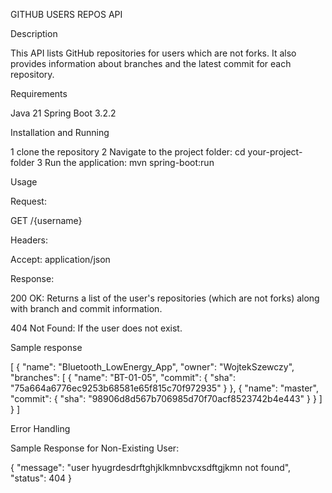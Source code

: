 GITHUB USERS REPOS API

Description

This API lists GitHub repositories for users which are not forks. It also provides information about branches and the latest commit for each repository.

Requirements

Java 21
Spring Boot 3.2.2

Installation and Running

1 clone the repository
2 Navigate to the project folder: cd your-project-folder
3 Run the application: mvn spring-boot:run

Usage

Request:

GET /{username}

Headers:

Accept: application/json

Response:

200 OK: Returns a list of the user's repositories (which are not forks) along with branch and commit information.

404 Not Found: If the user does not exist.

Sample response

[
{
"name": "Bluetooth_LowEnergy_App",
"owner": "WojtekSzewczy",
"branches": [
{
"name": "BT-01-05",
"commit": {
"sha": "75a664a6776ec9253b68581e65f815c70f972935"
}
},
{
"name": "master",
"commit": {
"sha": "98906d8d567b706985d70f70acf8523742b4e443"
}
}
]
}
]

Error Handling

Sample Response for Non-Existing User:

{
"message": "user hyugrdesdrftghjklkmnbvcxsdftgjkmn not found",
"status": 404
}

